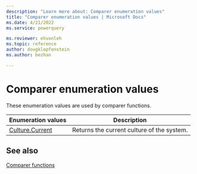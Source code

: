 ```yaml
---
description: "Learn more about: Comparer enumeration values"
title: "Comparer enumeration values | Microsoft Docs"
ms.date: 4/21/2022
ms.service: powerquery

ms.reviewer: ehvonleh
ms.topic: reference
author: dougklopfenstein
ms.author: bezhan

---
```

# Comparer enumeration values

These enumeration values are used by comparer functions.
  
|Enumeration values|Description|  
|------------|---------------|  
|[Culture.Current](culture-current.md)|Returns the current culture of the system.|

## See also

[Comparer functions](comparer-functions.md)
